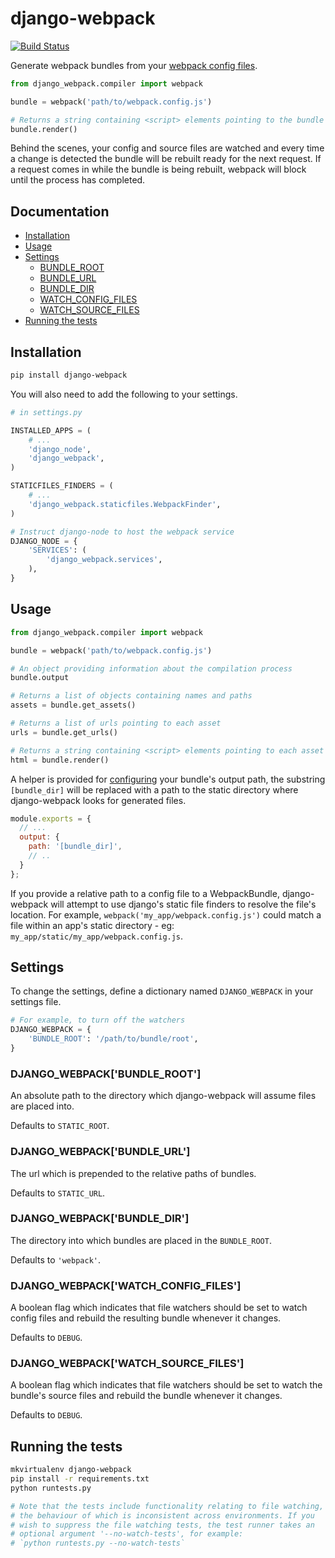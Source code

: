 django-webpack
==============

[![Build Status](https://travis-ci.org/markfinger/django-webpack.svg?branch=master)](https://travis-ci.org/markfinger/django-webpack)

Generate webpack bundles from your
[webpack config files](https://webpack.github.io/docs/configuration.html).

```python
from django_webpack.compiler import webpack

bundle = webpack('path/to/webpack.config.js')

# Returns a string containing <script> elements pointing to the bundle
bundle.render()
```

Behind the scenes, your config and source files are watched and 
every time a change is detected the bundle will be rebuilt ready 
for the next request. If a request comes in while the bundle is
being rebuilt, webpack will block until the process has completed.


Documentation
-------------

- [Installation](#installation)
- [Usage](#usage)
- [Settings](#settings)
  - [BUNDLE_ROOT](#django_webpackbundle_root)
  - [BUNDLE_URL](#django_webpackbundle_url)
  - [BUNDLE_DIR](#django_webpackbundle_dir)
  - [WATCH_CONFIG_FILES](#django_webpackwatch_config_files)
  - [WATCH_SOURCE_FILES](#django_webpackwatch_source_files)
- [Running the tests](#running-the-tests)


Installation
------------

```bash
pip install django-webpack
```

You will also need to add the following to your settings.

```python
# in settings.py

INSTALLED_APPS = (
    # ...
    'django_node',
    'django_webpack',
)

STATICFILES_FINDERS = (
    # ...
    'django_webpack.staticfiles.WebpackFinder',
)

# Instruct django-node to host the webpack service
DJANGO_NODE = {
    'SERVICES': (
        'django_webpack.services',
    ),
}
```


Usage
-----

```python
from django_webpack.compiler import webpack

bundle = webpack('path/to/webpack.config.js')

# An object providing information about the compilation process
bundle.output

# Returns a list of objects containing names and paths
assets = bundle.get_assets()

# Returns a list of urls pointing to each asset
urls = bundle.get_urls()

# Returns a string containing <script> elements pointing to each asset
html = bundle.render()
```

A helper is provided for [configuring](webpack.github.io/docs/configuration.html) 
your bundle's output path, the substring `[bundle_dir]` 
will be replaced with a path to the static directory where 
django-webpack looks for generated files.

```javascript
module.exports = {
  // ...
  output: {
    path: '[bundle_dir]',
    // ..
  }
};
```

If you provide a relative path to a config file to a 
WebpackBundle, django-webpack will attempt to use django's 
static file finders to resolve the file's location. 
For example, `webpack('my_app/webpack.config.js')` could 
match a file within an app's static directory - 
eg: `my_app/static/my_app/webpack.config.js`.


Settings
--------

To change the settings, define a dictionary named `DJANGO_WEBPACK` in your settings file.

```python
# For example, to turn off the watchers
DJANGO_WEBPACK = {
    'BUNDLE_ROOT': '/path/to/bundle/root',
}
```

### DJANGO_WEBPACK['BUNDLE_ROOT']

An absolute path to the directory which django-webpack will assume files are placed into.

Defaults to `STATIC_ROOT`.

### DJANGO_WEBPACK['BUNDLE_URL']

The url which is prepended to the relative paths of bundles.

Defaults to `STATIC_URL`.

### DJANGO_WEBPACK['BUNDLE_DIR']

The directory into which bundles are placed in the `BUNDLE_ROOT`.

Defaults to `'webpack'`.

### DJANGO_WEBPACK['WATCH_CONFIG_FILES']

A boolean flag which indicates that file watchers should be set to watch config
files and rebuild the resulting bundle whenever it changes.

Defaults to `DEBUG`.

### DJANGO_WEBPACK['WATCH_SOURCE_FILES']

A boolean flag which indicates that file watchers should be set to watch the bundle's
source files and rebuild the bundle whenever it changes.

Defaults to `DEBUG`.


Running the tests
-----------------

```bash
mkvirtualenv django-webpack
pip install -r requirements.txt
python runtests.py

# Note that the tests include functionality relating to file watching,
# the behaviour of which is inconsistent across environments. If you
# wish to suppress the file watching tests, the test runner takes an
# optional argument '--no-watch-tests', for example:
# `python runtests.py --no-watch-tests`
```
